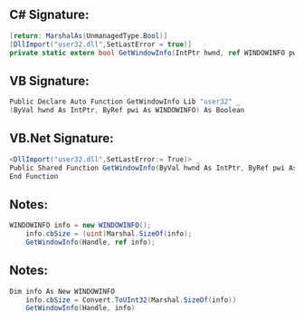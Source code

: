 
## C# Signature:
```cs
[return: MarshalAs(UnmanagedType.Bool)]
[DllImport("user32.dll",SetLastError = true)]
private static extern bool GetWindowInfo(IntPtr hwnd, ref WINDOWINFO pwi);
```

## VB Signature:
```cs
Public Declare Auto Function GetWindowInfo Lib "user32" _
(ByVal hwnd As IntPtr, ByRef pwi As WINDOWINFO) As Boolean
```

## VB.Net Signature:
```cs
<DllImport("user32.dll",SetLastError:= True)> _
Public Shared Function GetWindowInfo(ByVal hwnd As IntPtr, ByRef pwi As WINDOWINFO) As Boolean
End Function
```

## Notes:
```cs
WINDOWINFO info = new WINDOWINFO();
    info.cbSize = (uint)Marshal.SizeOf(info);
    GetWindowInfo(Handle, ref info);
```

## Notes:
```cs
Dim info As New WINDOWINFO
    info.cbSize = Convert.ToUInt32(Marshal.SizeOf(info))
    GetWindowInfo(Handle, info)
```
